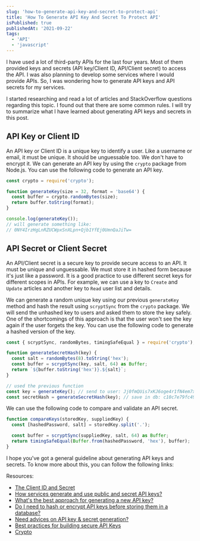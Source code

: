 ```yaml
---
slug: 'how-to-generate-api-key-and-secret-to-protect-api'
title: 'How To Generate API Key And Secret To Protect API'
isPublished: true
publishedAt: '2021-09-22'
tags:
  - 'API'
  - 'javascript'
---
```


I have used a lot of third-party APIs for the last four years. Most of them provided keys and secrets (API key/Client ID, API/Client secret) to access the API. I was also planning to develop some services where I would provide APIs. So, I was wondering how to generate API keys and API secrets for my services.

I started researching and read a lot of articles and StackOverflow questions regarding this topic. I found out that there are some common rules. I will try to summarize what I have learned about generating API keys and secrets in this post.

## API Key or Client ID

An API key or Client ID is a unique key to identify a user. Like a username or email, it must be unique. It should be unguessable too. We don't have to encrypt it. We can generate an API key by using the `crypto` package from Node.js. You can use the following code to generate an API key.

```javascript
const crypto = require('crypto');

function generateKey(size = 32, format = 'base64') {
  const buffer = crypto.randomBytes(size);
  return buffer.toString(format);
}

console.log(generateKey());
// will generate something like:
// 0NY4IrzHgLnRZUCWpxSnXLpn+Qjb1YfEj0UmnQaJiTw=
```

## API Secret or Client Secret

An API/Client secret is a secure key to provide secure access to an API. It must be unique and unguessable. We must store it in hashed form because it's just like a password. It is a good practice to use different secret keys for different scopes in APIs. For example, we can use a key to `Create` and `Update` articles and another key to `Read` user list and details.

We can generate a random unique key using our previous `generateKey` method and hash the result using `scryptSync` from the `crypto` package. We will send the unhashed key to users and asked them to store the key safely. One of the shortcomings of this approach is that the user won't see the key again if the user forgets the key. You can use the following code to generate a hashed version of the key.

```javascript
const { scryptSync, randomBytes, timingSafeEqual } = require('crypto');

function generateSecretHash(key) {
  const salt = randomBytes(8).toString('hex');
  const buffer = scryptSync(key, salt, 64) as Buffer;
  return `${buffer.toString('hex')}.${salt}`;
}

// used the previous function
const key = generateKey(); // send to user: Jj0fmQUis7xKJ6oge4r1fN4em7xJ+hILrgubKlG6PLA=
const secretHash = generateSecretHash(key); // save in db: c10c7e79fc496144ee245d9dcbe52d9d3910c2a514af1cfe8afda9ea655815efed5bd2a793b31bf923fe47d212bab7896cd527c720849678077e34cdd6fec0a2.2f717b397644fdcc
```

We can use the following code to compare and validate an API secret.

```javascript
function compareKeys(storedKey, suppliedKey) {
  const [hashedPassword, salt] = storedKey.split('.');

  const buffer = scryptSync(suppliedKey, salt, 64) as Buffer;
  return timingSafeEqual(Buffer.from(hashedPassword, 'hex'), buffer);
}
```

I hope you've got a general guideline about generating API keys and secrets. To know more about this, you can follow the following links:

Resources:

- [The Client ID and Secret](https://www.oauth.com/oauth2-servers/client-registration/client-id-secret/)
- [How services generate and use public and secret API keys?](https://stackoverflow.com/questions/55009503/how-services-generate-and-use-public-and-secret-api-keys)
- [What's the best approach for generating a new API key?](https://stackoverflow.com/questions/14412132/whats-the-best-approach-for-generating-a-new-api-key)
- [Do I need to hash or encrypt API keys before storing them in a database?](https://security.stackexchange.com/questions/180345/do-i-need-to-hash-or-encrypt-api-keys-before-storing-them-in-a-database)
- [Need advices on API key & secret generation?](https://security.stackexchange.com/questions/180367/need-advices-on-api-key-secret-generation)
- [Best practices for building secure API Keys](https://www.freecodecamp.org/news/best-practices-for-building-api-keys-97c26eabfea9/)
- [Crypto](https://nodejs.org/api/crypto.html)
